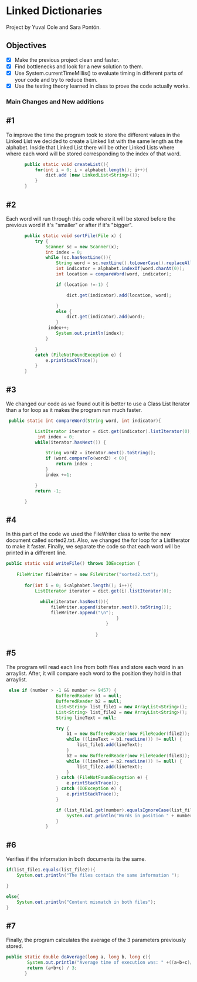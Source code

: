 # Linked Dictionaries
Project by Yuval Cole and Sara Pontón.
## Objectives
- [x] Make the previous project clean and faster.
- [x] Find bottlenecks and look for a new solution to them.
- [x] Use System.currentTimeMillis() to evaluate timing in different parts of your code and try to reduce them.  
- [x] Use the testing theory learned in class to prove the code actually works. 

### Main Changes and New additions
## #1
To improve the time the program took to store the different values in the Linked List we decided to create a Linked list with the same length as the alphabet. 
Inside that Linked List there will be other Linked Lists where where each word will be stored corresponding to the index of that word. 

```java
       public static void createList(){
           for(int i = 0; i < alphabet.length(); i++){
               dict.add (new LinkedList<String>());
           }
       }
```

## #2
Each word will run through this code where it will be stored before the previous word if it's  "smaller" or after if it's "bigger".

```java
       public static void sortFile(File x) {
           try {
               Scanner sc = new Scanner(x);
               int index = 0;
               while (sc.hasNextLine()){
                   String word = sc.nextLine().toLowerCase().replaceAll("[^\\p{ASCII}]", "").replaceAll("\\p{M}", "");
                   int indicator = alphabet.indexOf(word.charAt(0));
                   int location = compareWord(word, indicator);

                   if (location !=-1) {

                       dict.get(indicator).add(location, word); 

                   }
                   else {
                       dict.get(indicator).add(word);
                   }
                index++;
                   System.out.println(index);
               }

           }
           catch (FileNotFoundException e) {
               e.printStackTrace();
           }
       }
```

## #3 
We changed our code as we found out it is better to use a Class List Iterator than a for loop as it makes the program run much faster.
```java
 public static int compareWord(String word, int indicator){

           ListIterator iterator = dict.get(indicator).listIterator(0); 
            int index = 0;
           while(iterator.hasNext()) {  

               String word2 = iterator.next().toString();
               if (word.compareTo(word2) < 0){
                   return index ;
               }
               index +=1;

           }
           return -1;

       }
```
## #4 
In this part of the code we used the FileWriter class to write the new document called sorted2.txt. Also, we changed the for loop for a ListIterator to make it faster. Finally, we separate the code so that each word will be printed in a different line. 
```java
public static void writeFile() throws IOException {
                           
    FileWriter fileWriter = new FileWriter("sorted2.txt"); 
                          
       for(int i = 0; i<alphabet.length(); i++){
           ListIterator iterator = dict.get(i).listIterator(0); 
                          
             while(iterator.hasNext()){
                 fileWriter.append(iterator.next().toString());
                 fileWriter.append("\n"); 
                                          }
                                      }
                           
                                  }
```

## #5
The program will read each line from both files and store each word in an arraylist. After, it will compare each word to the position they hold in that arraylist. 
```java
 else if (number > -1 && number <= 9457) {
                   BufferedReader b1 = null;
                   BufferedReader b2 = null;
                   List<String> list_file1 = new ArrayList<String>();
                   List<String> list_file2 = new ArrayList<String>();
                   String lineText = null;

                   try {
                       b1 = new BufferedReader(new FileReader(file2));
                       while ((lineText = b1.readLine()) != null) {
                           list_file1.add(lineText);
                       }
                       b2 = new BufferedReader(new FileReader(file3));
                       while ((lineText = b2.readLine()) != null) {
                           list_file2.add(lineText);
                       }
                   } catch (FileNotFoundException e) {
                       e.printStackTrace();
                   } catch (IOException e) {
                       e.printStackTrace();
                   }

                   if (list_file1.get(number).equalsIgnoreCase(list_file2.get(number))) {  
                       System.out.println("Words in position " + number + " match. The word is: " + list_file1.get(number));
                   }
               }
```
## #6
Verifies if the information in both documents its the same.
````java
if(list_file1.equals(list_file2)){
    System.out.println("The files contain the same information ");

}

else{
    System.out.println("Content mismatch in both files");
}

````

## #7
Finally, the program calculates the average of the 3 parameters previously stored. 
````java
public static double doAverage(long a, long b, long c){
        System.out.println("Average time of execution was: " +((a+b+c)/3) +" milliseconds");
        return (a+b+c) / 3;
       }

  
````

